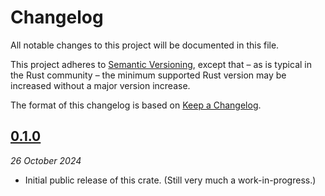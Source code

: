 # Changelog

All notable changes to this project will be documented in this file.

This project adheres to [Semantic Versioning](https://semver.org/spec/v2.0.0.html), except that – as is typical in the Rust community – the minimum supported Rust version may be increased without a major version increase.

The format of this changelog is based on [Keep a Changelog](https://keepachangelog.com/en/1.0.0/).

## [0.1.0](https://github.com/scouten/asciidoc-parser/releases/tag/v0.1.0)
_26 October 2024_

* Initial public release of this crate. (Still very much a work-in-progress.)
